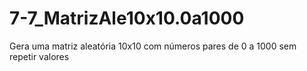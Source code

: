 # 7-7_MatrizAle10x10.0a1000
Gera uma matriz aleatória 10x10 com números pares de 0 a 1000 sem repetir valores

